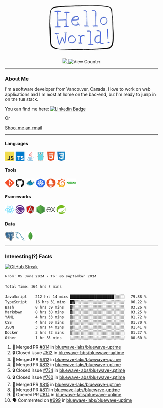 <div align="center">
    <img src="./img/hello_world.webp" height="200px" width="">
    <div>
        <a href="https://www.linkedin.com/in/ajhollid">
            <img src="https://img.shields.io/badge/LinkedIn-blue"/>
        </a>
        <img src="https://komarev.com/ghpvc/?username=ajhollid&color=yellow" alt="View Counter">
    </div>
</div>

---

### About Me

I'm a software developer from Vancouver, Canada. I love to work on web applications and I'm most at home on the backend, but I'm ready to jump in on the full stack.

You can find me here: [![Linkedin Badge](https://img.shields.io/badge/-ajhollid-blue?style=flat&logo=Linkedin&logoColor=white)](https://www.linkedin.com/in/ajhollid)

Or

[Shoot me an email](mailto:ajhollid@gmail.com)

---

#### Languages

<div>
    <img src="./img/devicons/javascript-original.svg" width=30 height=30 alt="JavaScript">
    <img src="/img/devicons/typescript-original.svg" width=30 height=30 alt="TypeScript">
    <img src="./img/devicons/java-original.svg" width=30 height=30 alt="Java">
    <img src="./img/devicons/go-original.svg" width=30 height=30 alt="Golang">
    <img src="./img/devicons/html5-original.svg" width=30 height=30 alt="HTML 5">
    <img src="./img/devicons/css3-original.svg" width=30 height=30 alt="CSS 3">
</div>

#### Tools

<div>
    <img src="./img/devicons/git-original.svg" width=30 height=30 alt="Git">
    <img src="./img/devicons/github-original.svg" width=30 height=30 alt="Github">
    <img src="./img/devicons/docker-original.svg" width=30 
    height=30 alt="Docker">
    <img src="./img/devicons/kubernetes-original.svg" width=30 height=30 alt="K8">
    <img src="./img/devicons/prometheus-original.svg" width=30 height=30 alt="Prometheus">
    <img src="./img/devicons/grafana-original.svg" width=30 height=30 alt="Grafana">
    <img src="./img/devicons/nginx-original.svg" width=30 height=30 alt="Nginx">
</div>

#### Frameworks

<div>
    <img src="./img/devicons/react-original.svg" width=30 height=30 alt="React">
    <img src="./img/devicons/gatsby-original.svg" width=30 height=30 alt="Gatsby">
    <img src="./img/devicons/angularjs-original.svg" width=30 height=30 alt="AngularJS">
    <img src="./img/devicons/nodejs-original.svg" width=30 height=30 alt="NodeJS">
    <img src="./img/devicons/express-original.svg" width=30 height=30 alt="Express">
    <img src="./img/devicons/spring-original.svg" width=30 height=30 alt="Spring">
</div>

#### Data

<div>
    <img src="./img/devicons/postgresql-original.svg" width=30 height=30 alt="Postgresql">
    <img src="./img/devicons/mysql-original.svg" width=30 height=30 alt="Mysql">
    <img src="./img/devicons/mongodb-original.svg" width=30 height=30 alt="MongoDB">
</div>

---

### Interesting(?) Facts

[![GitHub Streak](http://github-readme-streak-stats.herokuapp.com?user=ajhollid)](https://git.io/streak-stats)

 <!--START_SECTION:waka-->

```txt
From: 05 June 2024 - To: 05 September 2024

Total Time: 264 hrs 7 mins

JavaScript    212 hrs 14 mins ████████████████████░░░░░   79.88 %
TypeScript    16 hrs 31 mins  █▓░░░░░░░░░░░░░░░░░░░░░░░   06.22 %
Bash          8 hrs 39 mins   ▓░░░░░░░░░░░░░░░░░░░░░░░░   03.26 %
Markdown      8 hrs 38 mins   ▓░░░░░░░░░░░░░░░░░░░░░░░░   03.25 %
YAML          4 hrs 33 mins   ▒░░░░░░░░░░░░░░░░░░░░░░░░   01.72 %
CSS           4 hrs 30 mins   ▒░░░░░░░░░░░░░░░░░░░░░░░░   01.70 %
JSON          3 hrs 44 mins   ▒░░░░░░░░░░░░░░░░░░░░░░░░   01.41 %
Docker        3 hrs 22 mins   ▒░░░░░░░░░░░░░░░░░░░░░░░░   01.27 %
Other         1 hr 35 mins    ░░░░░░░░░░░░░░░░░░░░░░░░░   00.60 %
```

<!--END_SECTION:waka-->


<!--START_SECTION:activity-->
1. 🎉 Merged PR [#814](https://github.com/bluewave-labs/bluewave-uptime/pull/814) in [bluewave-labs/bluewave-uptime](https://github.com/bluewave-labs/bluewave-uptime)
2. 🔒 Closed issue [#512](https://github.com/bluewave-labs/bluewave-uptime/issues/512) in [bluewave-labs/bluewave-uptime](https://github.com/bluewave-labs/bluewave-uptime)
3. 🎉 Merged PR [#812](https://github.com/bluewave-labs/bluewave-uptime/pull/812) in [bluewave-labs/bluewave-uptime](https://github.com/bluewave-labs/bluewave-uptime)
4. 🎉 Merged PR [#813](https://github.com/bluewave-labs/bluewave-uptime/pull/813) in [bluewave-labs/bluewave-uptime](https://github.com/bluewave-labs/bluewave-uptime)
5. 🔒 Closed issue [#754](https://github.com/bluewave-labs/bluewave-uptime/issues/754) in [bluewave-labs/bluewave-uptime](https://github.com/bluewave-labs/bluewave-uptime)
6. 🔒 Closed issue [#760](https://github.com/bluewave-labs/bluewave-uptime/issues/760) in [bluewave-labs/bluewave-uptime](https://github.com/bluewave-labs/bluewave-uptime)
7. 🎉 Merged PR [#815](https://github.com/bluewave-labs/bluewave-uptime/pull/815) in [bluewave-labs/bluewave-uptime](https://github.com/bluewave-labs/bluewave-uptime)
8. 🎉 Merged PR [#811](https://github.com/bluewave-labs/bluewave-uptime/pull/811) in [bluewave-labs/bluewave-uptime](https://github.com/bluewave-labs/bluewave-uptime)
9. 💪 Opened PR [#814](https://github.com/bluewave-labs/bluewave-uptime/pull/814) in [bluewave-labs/bluewave-uptime](https://github.com/bluewave-labs/bluewave-uptime)
10. 🗣 Commented on [#699](https://github.com/bluewave-labs/bluewave-uptime/issues/699#issuecomment-2334602959) in [bluewave-labs/bluewave-uptime](https://github.com/bluewave-labs/bluewave-uptime)
<!--END_SECTION:activity-->
